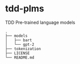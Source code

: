 # tdd-plms
TDD Pre-trained language models
```
.
├── models
│   ├── bart
│   └── gpt-2
├── tokenization
├── LICENSE
└── README.md
```
